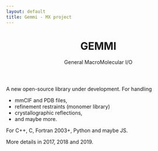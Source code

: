 ```yaml
---
layout: default
title: Gemmi - MX project
---
```


<header><h1>GEMMI</h1> General MacroMolecular I/O</header>

A new open-source library under development.
For handling

* mmCIF and PDB files,
* refinement restraints (monomer library)
* crystallographic reflections,
* and maybe more.

For C++, C, Fortran 2003+, Python and maybe JS.

More details in 2017, 2018 and 2019.
